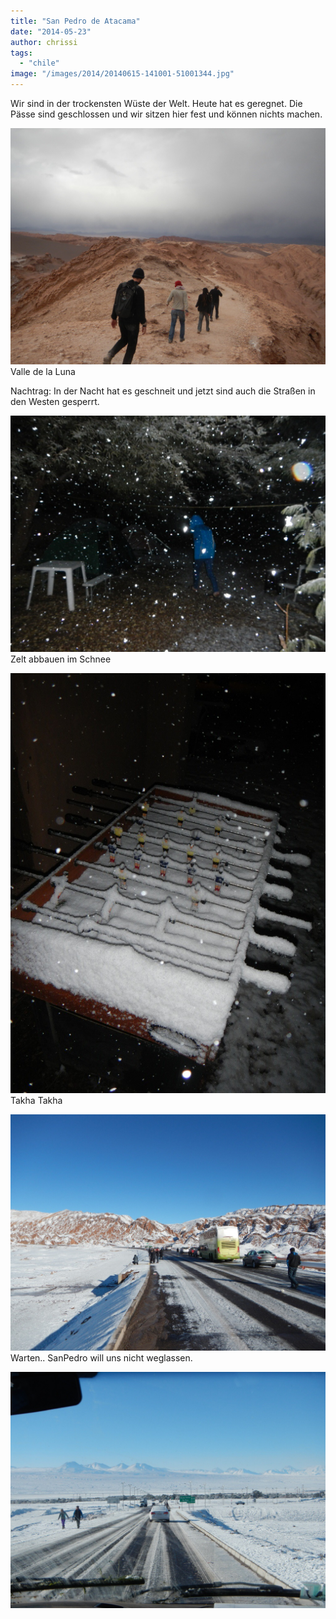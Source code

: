 ```yaml
---
title: "San Pedro de Atacama"
date: "2014-05-23"
author: chrissi
tags: 
  - "chile"
image: "/images/2014/20140615-141001-51001344.jpg"
---
```


Wir sind in der trockensten Wüste der Welt. Heute hat es geregnet. Die Pässe sind geschlossen und wir sitzen hier fest und können nichts machen.

![20140523-123842-45522854.jpg](/images/2014/20140523-123842-45522854.jpg) Valle de la Luna

Nachtrag: In der Nacht hat es geschneit und jetzt sind auch die Straßen in den Westen gesperrt.

![20140525-093202-34322504.jpg](/images/2014/20140525-093202-34322504.jpg) Zelt abbauen im Schnee

![20140525-093201-34321801.jpg](/images/2014/20140525-093201-34321801.jpg) Takha Takha

![20140525-093203-34323175.jpg](/images/2014/20140525-093203-34323175.jpg) Warten.. SanPedro will uns nicht weglassen.

![20140525-093203-34323764.jpg](/images/2014/20140525-093203-34323764.jpg)

